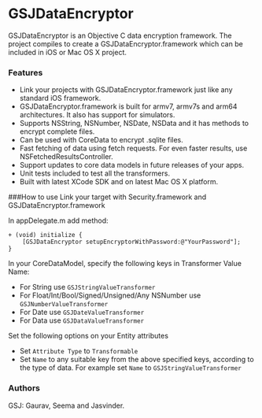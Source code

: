 # GSJDataEncryptor
GSJDataEncryptor is an Objective C data encryption framework. The project compiles to create a GSJDataEncryptor.framework which can be included in iOS or Mac OS X project.

### Features
- Link your projects with GSJDataEncryptor.framework just like any standard iOS framework.
- GSJDataEncryptor.framework is built for armv7, armv7s and arm64 architectures. It also has support for simulators.
- Supports NSString, NSNumber, NSDate, NSData and it has methods to encrypt complete files.
- Can be used with CoreData to encrypt .sqlite files.
- Fast fetching of data using fetch requests. For even faster results, use NSFetchedResultsController.
- Support updates to core data models in future releases of your apps.
- Unit tests included to test all the transformers. 
- Built with latest XCode SDK and on latest Mac OS X platform.

###How to use
Link your target with Security.framework and GSJDataEncryptor.framework

In appDelegate.m add method:

    + (void) initialize { 
        [GSJDataEncryptor setupEncryptorWithPassword:@"YourPassword"]; 
    }

In your CoreDataModel, specify the following keys in Transformer Value Name:
- For String use `GSJStringValueTransformer`
- For Float/Int/Bool/Signed/Unsigned/Any NSNumber use `GSJNumberValueTransformer`
- For Date use `GSJDateValueTransformer`
- For Data use `GSJDataValueTransformer`

Set the following options on your Entity attributes
- Set `Attribute Type` to `Transformable`
- Set `Name` to any suitable key from the above specified keys, according to the type of data. 
For example set `Name` to `GSJStringValueTransformer`
 
### Authors
GSJ: Gaurav, Seema and Jasvinder.
